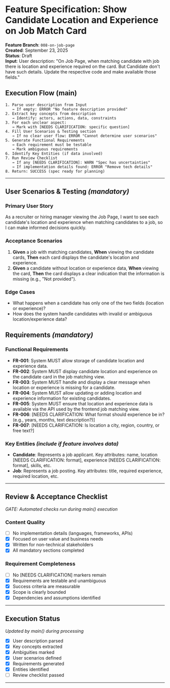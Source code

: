 # Feature Specification: Show Candidate Location and Experience on Job Match Card

**Feature Branch**: `008-on-job-page`  
**Created**: September 23, 2025  
**Status**: Draft  
**Input**: User description: "On Job Page, when matching candidate with job there is location and experience required on the card. But Candidate don't have such details. Update the respective code and make available those fields."

## Execution Flow (main)
```
1. Parse user description from Input
   → If empty: ERROR "No feature description provided"
2. Extract key concepts from description
   → Identify: actors, actions, data, constraints
3. For each unclear aspect:
   → Mark with [NEEDS CLARIFICATION: specific question]
4. Fill User Scenarios & Testing section
   → If no clear user flow: ERROR "Cannot determine user scenarios"
5. Generate Functional Requirements
   → Each requirement must be testable
   → Mark ambiguous requirements
6. Identify Key Entities (if data involved)
7. Run Review Checklist
   → If any [NEEDS CLARIFICATION]: WARN "Spec has uncertainties"
   → If implementation details found: ERROR "Remove tech details"
8. Return: SUCCESS (spec ready for planning)
```

---

## User Scenarios & Testing *(mandatory)*

### Primary User Story
As a recruiter or hiring manager viewing the Job Page, I want to see each candidate's location and experience when matching candidates to a job, so I can make informed decisions quickly.

### Acceptance Scenarios
1. **Given** a job with matching candidates, **When** viewing the candidate cards, **Then** each card displays the candidate's location and experience.
2. **Given** a candidate without location or experience data, **When** viewing the card, **Then** the card displays a clear indication that the information is missing (e.g., "Not provided").

### Edge Cases
- What happens when a candidate has only one of the two fields (location or experience)?
- How does the system handle candidates with invalid or ambiguous location/experience data?

## Requirements *(mandatory)*

### Functional Requirements
- **FR-001**: System MUST allow storage of candidate location and experience data.
- **FR-002**: System MUST display candidate location and experience on the candidate card in the job matching view.
- **FR-003**: System MUST handle and display a clear message when location or experience is missing for a candidate.
- **FR-004**: System MUST allow updating or adding location and experience information for existing candidates.
- **FR-005**: System MUST ensure that location and experience data is available via the API used by the frontend job matching view.
- **FR-006**: [NEEDS CLARIFICATION: What format should experience be in? (e.g., years, months, text description?)]
- **FR-007**: [NEEDS CLARIFICATION: Is location a city, region, country, or free text?]

### Key Entities *(include if feature involves data)*
- **Candidate**: Represents a job applicant. Key attributes: name, location [NEEDS CLARIFICATION: format], experience [NEEDS CLARIFICATION: format], skills, etc.
- **Job**: Represents a job posting. Key attributes: title, required experience, required location, etc.

---

## Review & Acceptance Checklist
*GATE: Automated checks run during main() execution*

### Content Quality
- [ ] No implementation details (languages, frameworks, APIs)
- [x] Focused on user value and business needs
- [x] Written for non-technical stakeholders
- [x] All mandatory sections completed

### Requirement Completeness
- [ ] No [NEEDS CLARIFICATION] markers remain
- [x] Requirements are testable and unambiguous  
- [x] Success criteria are measurable
- [x] Scope is clearly bounded
- [x] Dependencies and assumptions identified

---

## Execution Status
*Updated by main() during processing*

- [x] User description parsed
- [x] Key concepts extracted
- [x] Ambiguities marked
- [x] User scenarios defined
- [x] Requirements generated
- [x] Entities identified
- [ ] Review checklist passed

---
